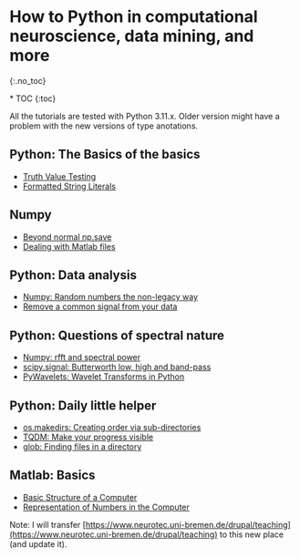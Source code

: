# How to Python in computational neuroscience, data mining, and more 
{:.no_toc}

<nav markdown="1" class="toc-class">
* TOC
{:toc}
</nav>

All the tutorials are tested with Python 3.11.x. Older version might have a problem with the new versions of type anotations. 

## Python: The Basics of the basics
* [Truth Value Testing](python_basics/truth_value_testing/README.md)
* [Formatted String Literals](python_basics/formatted_string_literals/README.md)

## Numpy
* [Beyond normal np.save](numpy_save_special/README.md)
* [Dealing with Matlab files](numpy_mat_files/README.md)

## Python: Data analysis

* [Numpy: Random numbers the non-legacy way](numpy_random/README.md)
* [Remove a common signal from your data](SVD_data_cleaning/README.md)

## Python: Questions of spectral nature

* [Numpy: rfft and spectral power](numpy_fft_1/README.md)
* [scipy.signal: Butterworth low, high and band-pass](scipy.signal_butterworth/README.md)
* [PyWavelets: Wavelet Transforms in Python](pywavelet/README.md)


## Python: Daily little helper

* [os.makedirs: Creating order via sub-directories](python_os_makedirs/README.md)
* [TQDM: Make your progress visible](TQDM/README.md)
* [glob: Finding files in a directory](glob/README.md)


## Matlab: Basics
* [Basic Structure of a Computer](matlab/1/README.md)
* [Representation of Numbers in the Computer](matlab/2/README.md)

Note: I will transfer [https://www.neurotec.uni-bremen.de/drupal/teaching](https://www.neurotec.uni-bremen.de/drupal/teaching) to this new place (and update it). 
